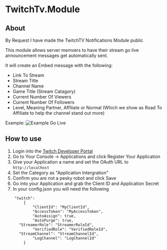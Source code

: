 # TwitchTv.Module

## About

By Request I have made the TwitchTV Notifications Module public

This module allows server memvers to have their stream go live announcement messages get automatically sent.

It will create an Embed message with the following:

* Link To Stream
* Stream Title
* Channel Name
* Game Title (Stream Catagory)
* Current Number Of Viewers
* Current Number Of Followers
* Level, Meaning Partner, Affiliate or Normal (Which we show as Road To Affiliate to help the channel stand out more)

Example:
![Example Go Live](https://img.itch.zone/aW1hZ2UvNzE1MTM4LzM5NjM4ODgucG5n/347x500/IVy5Kw.png)

## How to use

1. Login into the [Twitch Developer Portal](https://dev.twitch.tv/)
2. Go to Your Console -> Applications and click Register Your Application
3. Give your Application a name and set the OAuth URL to `http://localhost`
4. Set the Category as "Application Intergration" 
5. Confirm you are not a pesky robot and click Save
6. Go into your Application and grab the Client ID and Application Secret 
7. In your config.json you will need the following
```
	"twitch": 
		{
			"ClientId": "MyClientId",
			"AccessToken": "MyAccessToken",
			"AutoAssign": true,
			"AutoPurge": true,
      "StreamerRole": "StreamerRoleId",
			"VerifiedRole": "VerifiedRoleId",
      "StreamChannel": "StreamChannelId",
			"LogChannel": "LogChannelId"
		}
```
